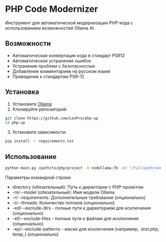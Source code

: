 # PHP Code Modernizer

Инструмент для автоматической модернизации PHP-кода с использованием возможностей Ollama AI.

## Возможности

- Автоматическая конвертация кода в стандарт PSR12
- Автоматическое устранение ошибок
- Устранение проблем с безопасностью
- Добавление комментариев на русском языке
- Приведение к стандартам PSR-12

## Установка

1. Установите [Ollama](https://ollama.ai/)
2. Клонируйте репозиторий:
```bash
git clone https://github.com/LevPro/php-up
cd php-up
```
3. Установите зависимости: 
```bash
pip install -r requirements.txt
```

## Использование
```bash
python main.py /path/to/php/project -m codellama:7b -ed "/full/path/vendor" "/full/path/.git" -ep "*.test.php" "temp_*"
```
Параметры командной строки:
- directory (обязательный): Путь к директории с PHP-проектом
- -m/--model (обязательный): Имя модели Ollama
- -r/--requirements: Дополнительные требования (опционально)
- -t/--threads: Количество потоков (опционально)
- -ed/--exclude-dirs - полные пути к директориям для исключения (опционально)
- -ef/--exclude-files - полные пути к файлам для исключения (опционально)
- -ep/--exclude-patterns - маски для исключения (например, *.test.php, temp_*) (опционально)